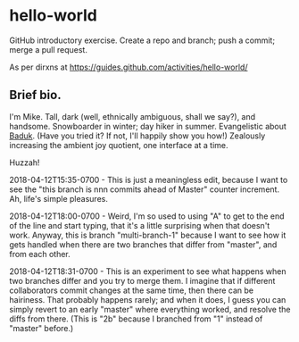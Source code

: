 # hello-world
GitHub introductory exercise.  Create a repo and branch; push a commit; merge a pull request.

As per dirxns at https://guides.github.com/activities/hello-world/
## Brief bio.
I'm Mike.
Tall, dark (well, ethnically ambiguous, shall we say?), and handsome.
Snowboarder in winter; day hiker in summer.
Evangelistic about [Baduk](http://www.usgo.org/).  (Have you tried it?  If not, I'll happily show you how!)
Zealously increasing the ambient joy quotient, one interface at a time.

Huzzah!

2018-04-12T15:35-0700 - This is just a meaningless edit, because I want to see the "this branch is nnn commits ahead of Master" counter increment.  Ah, life's simple pleasures.

2018-04-12T18:00-0700 - Weird, I'm so used to using "A" to get to the end of the line and start typing, that it's a little surprising when that doesn't work.  Anyway, this is branch "multi-branch-1" because I want to see how it gets handled when there are two branches that differ from "master", and from each other.

2018-04-12T18:31-0700 - This is an experiment to see what happens when two branches differ and you try to merge them.  I imagine that if different collaborators commit changes at the same time, then there can be hairiness.  That probably happens rarely; and when it does, I guess you can simply revert to an early "master" where everything worked, and resolve the diffs from there.  (This is "2b" because I branched from "1" instead of "master" before.)
